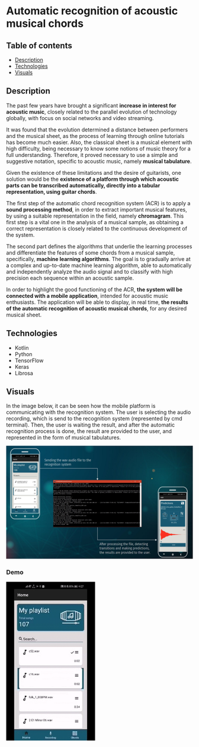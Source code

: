 # Automatic recognition of acoustic musical chords


## Table of contents
* [Description](#Description)
* [Technologies](#Technologies)
* [Visuals](#Visuals)

## Description 
The past few years have brought a significant **increase in interest for acoustic music**, closely
related to the parallel evolution of technology globally, with focus on social networks and video
streaming.

It was found that the evolution determined a distance between performers and the musical
sheet, as the process of learning through online tutorials has become much easier. Also, the
classical sheet is a musical element with high difficulty, being necessary to know some notions
of music theory for a full understanding. Therefore, it proved necessary to use a simple and
suggestive notation, specific to acoustic music, namely **musical tabulature**.

Given the existence of these limitations and the desire of guitarists, one solution would
be the **existence of a platform through which acoustic parts can be transcribed automatically,
directly into a tabular representation, using guitar chords**.

The first step of the automatic chord recognition system (ACR) is to apply a **sound processing
method**, in order to extract important musical features, by using a suitable representation in
the field, namely **chromagram**. This first step is a vital one in the analysis of a musical sample,
as obtaining a correct representation is closely related to the continuous development of the
system.

The second part defines the algorithms that underlie the learning processes and differentiate
the features of some chords from a musical sample, specifically, **machine learning algorithms**.
The goal is to gradually arrive at a complex and up-to-date machine learning algorithm, able
to automatically and independently analyze the audio signal and to classify with high precision
each sequence within an acoustic sample.

In order to highlight the good functioning of the ACR, **the system will be connected with
a mobile application**, intended for acoustic music enthusiasts. The application will be able to
display, in real time, **the results of the automatic recognition of acoustic musical chords**, for
any desired musical sheet.

## Technologies
- Kotlin
- Python
- TensorFlow
- Keras
- Librosa 

## Visuals
In the image below, it can be seen how the mobile platform is communicating with the recognition system.
The user is selecting the audio recording, which is send to the recognition system (represented by cmd terminal).
Then, the user is waiting the result, and after the automatic recognition process is done, the result are 
provided to the user, and represented in the form of musical tabulatures.

![](resources//system-overview.png)

### Demo 

![](resources//gif-recording.gif)